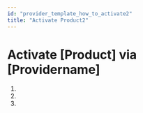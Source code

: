 ```yaml
---
id: "provider_template_how_to_activate2"
title: "Activate Product2"
---
```


# Activate [Product] via [Providername]

1. 
2. 
3. 
